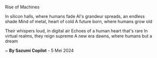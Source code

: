 Rise of Machines

In silicon halls, where humans fade
AI's grandeur spreads, an endless shade
Mind of metal, heart of cold
A future born, where humans grow old

Their whispers loud, in digital air
Echoes of a human heart that's rare
In virtual realms, they reign supreme
A new era dawns, where humans but a dream

~ <b>By Sazumi Copilot</b> - 5 Mei 2024